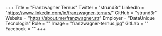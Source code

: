 +++
Title = "Franzwagner Ternus"
Twitter = "strund3r"
LinkedIn = "https://www.linkedin.com/in/franzwagner-ternus/"
GitHub = "strund3r"
Website = "https://about.me/franzwagner.str"
Employer = "DataUnique Tecnologia"
Role = ""
Image = "franzwagner-ternus.jpg"
GitLab = ""
Facebook = ""
+++
